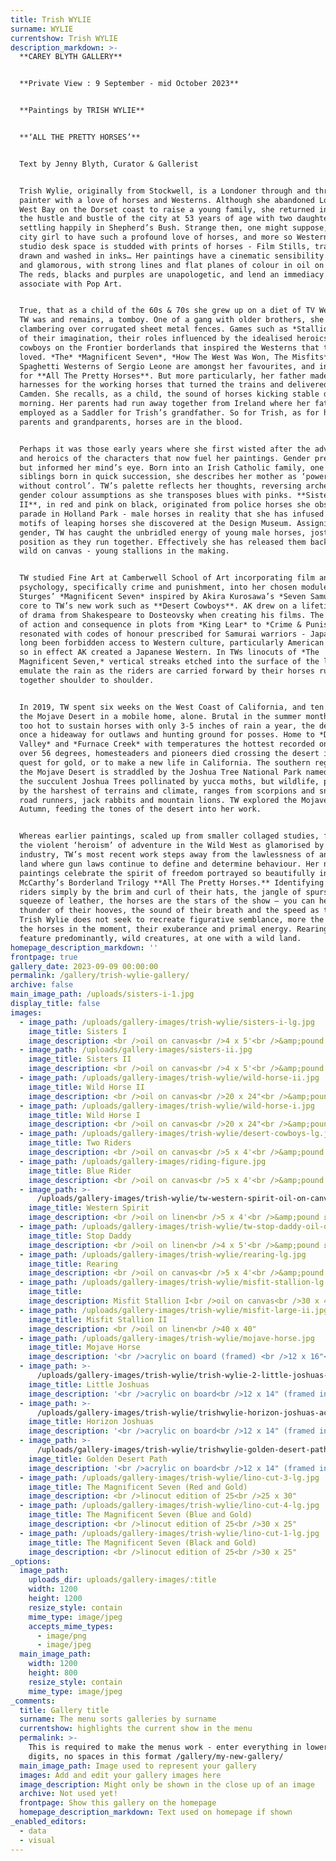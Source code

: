 ```yaml
---
title: Trish WYLIE
surname: WYLIE
currentshow: Trish WYLIE
description_markdown: >-
  **CAREY BLYTH GALLERY**


  **Private View : 9 September - mid October 2023**


  **Paintings by TRISH WYLIE**


  **‘ALL THE PRETTY HORSES’**


  Text by Jenny Blyth, Curator & Gallerist


  Trish Wylie, originally from Stockwell, is a Londoner through and through, a
  painter with a love of horses and Westerns. Although she abandoned London for
  West Bay on the Dorset coast to raise a young family, she returned in 2010 to
  the hustle and bustle of the city at 53 years of age with two daughters,
  settling happily in Shepherd’s Bush. Strange then, one might suppose, for a
  city girl to have such a profound love of horses, and more so Westerns. Her
  studio desk space is studded with prints of horses - Film Stills, traced,
  drawn and washed in inks… Her paintings have a cinematic sensibility – cool
  and glamorous, with strong lines and flat planes of colour in oil on canvas.
  The reds, blacks and purples are unapologetic, and lend an immediacy we
  associate with Pop Art.


  True, that as a child of the 60s & 70s she grew up on a diet of TV Westerns.
  TW was and remains, a tomboy. One of a gang with older brothers, she recalls
  clambering over corrugated sheet metal fences. Games such as *Stallions* were
  of their imagination, their roles influenced by the idealised heroics of
  cowboys on the Frontier borderlands that inspired the Westerns that they
  loved. *The* *Magnificent Seven*, *How The West Was Won, The Misfits* and
  Spaghetti Westerns of Sergio Leone are amongst her favourites, and inspiration
  for **All The Pretty Horses**. But more particularly, her father made
  harnesses for the working horses that turned the trains and delivered goods at
  Camden. She recalls, as a child, the sound of horses kicking stable doors of a
  morning. Her parents had run away together from Ireland where her father was
  employed as a Saddler for Trish’s grandfather. So for Trish, as for her
  parents and grandparents, horses are in the blood.


  Perhaps it was those early years where she first wisted after the adventure
  and heroics of the characters that now fuel her paintings. Gender precluded
  but informed her mind’s eye. Born into an Irish Catholic family, one of ten
  siblings born in quick succession, she describes her mother as ‘powerless,
  without control’. TW’s palette reflects her thoughts, reversing archetypal
  gender colour assumptions as she transposes blues with pinks. **Sisters I &
  II**, in red and pink on black, originated from police horses she observed on
  parade in Holland Park - male horses in reality that she has infused with
  motifs of leaping horses she discovered at the Design Museum. Assigning female
  gender, TW has caught the unbridled energy of young male horses, jostling for
  position as they run together. Effectively she has released them back to the
  wild on canvas - young stallions in the making.


  TW studied Fine Art at Camberwell School of Art incorporating film and
  psychology, specifically crime and punishment, into her chosen modules. John
  Sturges’ *Magnificent Seven* inspired by Akira Kurosawa’s *Seven Samurai* is
  core to TW’s new work such as **Desert Cowboys**. AK drew on a lifetime study
  of drama from Shakespeare to Dosteovsky when creating his films. The severity
  of action and consequence in plots from *King Lear* to *Crime & Punishment*
  resonated with codes of honour prescribed for Samurai warriors - Japan had
  long been forbidden access to Western culture, particularly American Westerns,
  so in effect AK created a Japanese Western. In TWs linocuts of *The
  Magnificent Seven,* vertical streaks etched into the surface of the linoleum
  emulate the rain as the riders are carried forward by their horses running
  together shoulder to shoulder.


  In 2019, TW spent six weeks on the West Coast of California, and ten days in
  the Mojave Desert in a mobile home, alone. Brutal in the summer months, and
  too hot to sustain horses with only 3-5 inches of rain a year, the desert was
  once a hideaway for outlaws and hunting ground for posses. Home to *Death
  Valley* and *Furnace Creek* with temperatures the hottest recorded on Earth at
  over 56 degrees, homesteaders and pioneers died crossing the desert in their
  quest for gold, or to make a new life in California. The southern region of
  the Mojave Desert is straddled by the Joshua Tree National Park named after
  the succulent Joshua Trees pollinated by yucca moths, but wildlife, prescribed
  by the harshest of terrains and climate, ranges from scorpions and snakes to
  road runners, jack rabbits and mountain lions. TW explored the Mojave in the
  Autumn, feeding the tones of the desert into her work.


  Whereas earlier paintings, scaled up from smaller collaged studies, featured
  the violent ‘heroism’ of adventure in the Wild West as glamorised by the film
  industry, TW’s most recent work steps away from the lawlessness of an untamed
  land where gun laws continue to define and determine behaviour. Her new
  paintings celebrate the spirit of freedom portrayed so beautifully in Cormac
  McCarthy’s Borderland Trilogy **All The Pretty Horses.** Identifying the
  riders simply by the brim and curl of their hats, the jangle of spurs and the
  squeeze of leather, the horses are the stars of the show – you can hear the
  thunder of their hooves, the sound of their breath and the speed as they run.
  Trish Wylie does not seek to recreate figurative semblance, more the spirit of
  the horses in the moment, their exuberance and primal energy. Rearing horses
  feature predominantly, wild creatures, at one with a wild land.
homepage_description_markdown: ''
frontpage: true
gallery_date: 2023-09-09 00:00:00
permalink: /gallery/trish-wylie-gallery/
archive: false
main_image_path: /uploads/sisters-i-1.jpg
display_title: false
images:
  - image_path: /uploads/gallery-images/trish-wylie/sisters-i-lg.jpg
    image_title: Sisters I
    image_description: <br />oil on canvas<br />4 x 5'<br />&amp;pound £6500
  - image_path: /uploads/gallery-images/sisters-ii.jpg
    image_title: Sisters II
    image_description: <br />oil on canvas<br />4 x 5'<br />&amp;pound £6500
  - image_path: /uploads/gallery-images/trish-wylie/wild-horse-ii.jpg
    image_title: Wild Horse II
    image_description: <br />oil on canvas<br />20 x 24"<br />&amp;pound £1750
  - image_path: /uploads/gallery-images/trish-wylie/wild-horse-i.jpg
    image_title: Wild Horse I
    image_description: <br />oil on canvas<br />20 x 24"<br />&amp;pound £1750
  - image_path: /uploads/gallery-images/trish-wylie/desert-cowboys-lg.jpg
    image_title: Two Riders
    image_description: <br />oil on canvas<br />5 x 4'<br />&amp;pound £5500
  - image_path: /uploads/gallery-images/riding-figure.jpg
    image_title: Blue Rider
    image_description: <br />oil on canvas<br />5 x 4'<br />&amp;pound £5500
  - image_path: >-
      /uploads/gallery-images/trish-wylie/tw-western-spirit-oil-on-canvas-5-x-4.jpg
    image_title: Western Spirit
    image_description: <br />oil on linen<br />5 x 4'<br />&amp;pound £5500
  - image_path: /uploads/gallery-images/trish-wylie/tw-stop-daddy-oil-on-canvas-5-x-4.jpg
    image_title: Stop Daddy
    image_description: <br />oil on linen<br />4 x 5'<br />&amp;pound £5500
  - image_path: /uploads/gallery-images/trish-wylie/rearing-lg.jpg
    image_title: Rearing
    image_description: <br />oil on canvas<br />5 x 4'<br />&amp;pound £6000
  - image_path: /uploads/gallery-images/trish-wylie/misfit-stallion-lg.jpg
    image_title:
    image_description: Misfit Stallion I<br />oil on canvas<br />30 x 40"
  - image_path: /uploads/gallery-images/trish-wylie/misfit-large-ii.jpg
    image_title: Misfit Stallion II
    image_description: <br />oil on linen<br />40 x 40"
  - image_path: /uploads/gallery-images/trish-wylie/mojave-horse.jpg
    image_title: Mojave Horse
    image_description: '<br />acrylic on board (framed) <br />12 x 16"<br '
  - image_path: >-
      /uploads/gallery-images/trish-wylie/trish-wylie-2-little-joshuas-acrylic-on-board-in-black-wooden-frame-12-x-14.jpg
    image_title: Little Joshuas
    image_description: '<br />acrylic on board<br />12 x 14" (framed in black)<br '
  - image_path: >-
      /uploads/gallery-images/trish-wylie/trishwylie-horizon-joshuas-acrylic-on-board-in-black-wooden-frame-14-x-12.jpg
    image_title: Horizon Joshuas
    image_description: '<br />acrylic on board<br />12 x 14" (framed in black)<br '
  - image_path: >-
      /uploads/gallery-images/trish-wylie/trishwylie-golden-desert-path-acrylic-on-board-in-black-wooden-frame-12-x-14.jpg
    image_title: Golden Desert Path
    image_description: '<br />acrylic on board<br />12 x 14" (framed in black)<br '
  - image_path: /uploads/gallery-images/trish-wylie/lino-cut-3-lg.jpg
    image_title: The Magnificent Seven (Red and Gold)
    image_description: <br />linocut edition of 25<br />25 x 30"
  - image_path: /uploads/gallery-images/trish-wylie/lino-cut-4-lg.jpg
    image_title: The Magnificent Seven (Blue and Gold)
    image_description: <br />linocut edition of 25<br />30 x 25"
  - image_path: /uploads/gallery-images/trish-wylie/lino-cut-1-lg.jpg
    image_title: The Magnificent Seven (Black and Gold)
    image_description: <br />linocut edition of 25<br />30 x 25"
_options:
  image_path:
    uploads_dir: uploads/gallery-images/:title
    width: 1200
    height: 1200
    resize_style: contain
    mime_type: image/jpeg
    accepts_mime_types:
      - image/png
      - image/jpeg
  main_image_path:
    width: 1200
    height: 800
    resize_style: contain
    mime_type: image/jpeg
_comments:
  title: Gallery title
  surname: The menu sorts galleries by surname
  currentshow: highlights the current show in the menu
  permalink: >-
    This is required to make the menus work - enter everything in lower case, no
    digits, no spaces in this format /gallery/my-new-gallery/
  main_image_path: Image used to represent your gallery
  images: Add and edit your gallery images here
  image_description: Might only be shown in the close up of an image
  archive: Not used yet!
  frontpage: Show this gallery on the homepage
  homepage_description_markdown: Text used on homepage if shown
_enabled_editors:
  - data
  - visual
---
```

